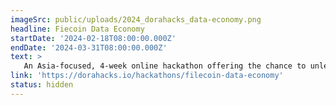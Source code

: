 ```yaml
---
imageSrc: public/uploads/2024_dorahacks_data-economy.png
headline: Fiecoin Data Economy
startDate: '2024-02-18T08:00:00.000Z'
endDate: '2024-03-31T08:00:00.000Z'
text: >
   An Asia-focused, 4-week online hackathon offering the chance to unleash data creativity and build innovative applications using Filecoin and IPC.
link: 'https://dorahacks.io/hackathons/filecoin-data-economy'
status: hidden
---
```

